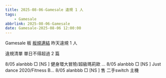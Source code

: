 ```yaml
---
title: 2025-08-06-Gamesale 違規 1 人
tags:
    - Gamesale
abbrlink: 2025-08-06-Gamesale
date: Gamesale-2025-08-06 12:00:00
---
```

Gamesale 板 [板規連結](https://www.ptt.cc/bbs/Gossiping/M.1637425085.A.07D.html)
昨天違規 1 人
<!-- more -->

違規清單
單日不得超過 2 篇

8/05 alanbbb □ [NS  ] 健身環大冒險/超級瑪莉歐 …
8/05 alanbbb □ [NS  ] Just dance 2020/Fitness B…
8/05 alanbbb □ [NS  ] 售 二手switch 主機